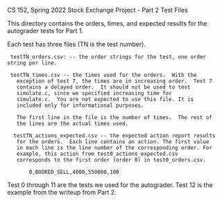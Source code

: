 CS 152, Spring 2022
Stock Exchange Project - Part 2
Test Files

This directory contains the orders, times, and expected results for
the autograder tests for Part 1.

Each test has three files (TN is the test number).

     testTN_orders.csv: -- the order strings for the test, one order string per line.

     testTN_times.csv -- the times used for the orders.  With the
       exception of test 7, the times are in increasing order.  Test 7
       contains a delayed order.  It should not be used to test
       simulate.c, since we specified increasing time for
       simulate.c.  You are not expected to use this file. It is
       included only for informational purposes.

       The first line in the file is the number of times.  The rest of
       the lines are the actual times used.

      testTN_actions_expected.csv -- the expected action report results
       for the orders.  Each line contains an action. The first value
       in each line is the line number of the corresponding order. For
       example, this action from test0_actions_expected.csv
       corresponds to the first order (order 0) in test0_orders.csv.

           0,BOOKED_SELL,4000,550000,100

Test 0 through 11 are the tests we used for the autograder.  Test 12
is the example from the writeup from Part 2.

       




